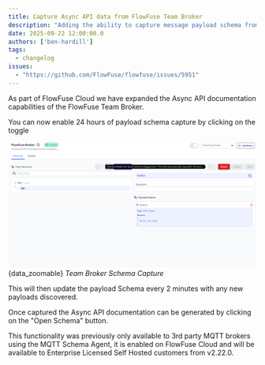 ```yaml
---
title: Capture Async API data from FlowFuse Team Broker
description: "Adding the ability to capture message payload schema from topics published on the FlowFuse Team Broker"
date: 2025-09-22 12:00:00.0
authors: ['ben-hardill']
tags:
  - changelog
issues:
  - "https://github.com/FlowFuse/flowfuse/issues/5951"
---
```


As part of FlowFuse Cloud we have expanded the Async API documentation capabilities of the FlowFuse Team Broker.

You can now enable 24 hours of payload schema capture by clicking on the toggle

![](./images/team-broker-schema.png){data_zoomable}
_Team Broker Schema Capture_

This will then update the payload Schema every 2 minutes with any new payloads discovered.

Once captured the Async API documentation can be generated by clicking on the "Open Schema" button.

This functionality was previously only available to 3rd party MQTT brokers using the MQTT Schema Agent, it is enabled on FlowFuse Cloud and will be available to Enterprise Licensed Self Hosted customers from v2.22.0.